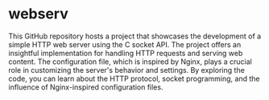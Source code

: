 # webserv
This GitHub repository hosts a project that showcases the development of a simple HTTP web server using the C socket API. The project offers an insightful implementation for handling HTTP requests and serving web content. The configuration file, which is inspired by Nginx, plays a crucial role in customizing the server's behavior and settings. By exploring the code, you can learn about the HTTP protocol, socket programming, and the influence of Nginx-inspired configuration files.

